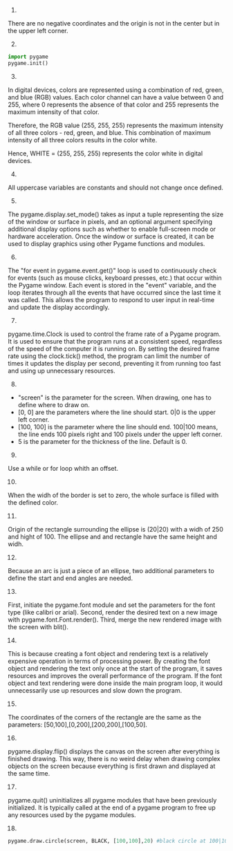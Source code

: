 1.
There are no negative coordinates and the origin is not in the center but in the upper left corner.

2. 
```python
import pygame
pygame.init()
```

3.
In digital devices, colors are represented using a combination of red, green, and blue (RGB) values. Each color channel can have a value between 0 and 255, where 0 represents the absence of that color and 255 represents the maximum intensity of that color. 

Therefore, the RGB value (255, 255, 255) represents the maximum intensity of all three colors - red, green, and blue. This combination of maximum intensity of all three colors results in the color white. 

Hence, WHITE = (255, 255, 255) represents the color white in digital devices.

4.
All uppercase variables are constants and should not change once defined.

5.
The pygame.display.set_mode() takes as input a tuple representing the size of the window or surface in pixels, and an optional argument specifying additional display options such as whether to enable full-screen mode or hardware acceleration. Once the window or surface is created, it can be used to display graphics using other Pygame functions and modules.

6.
The "for event in pygame.event.get()" loop is used to continuously check for events (such as mouse clicks, keyboard presses, etc.) that occur within the Pygame window. Each event is stored in the "event" variable, and the loop iterates through all the events that have occurred since the last time it was called. This allows the program to respond to user input in real-time and update the display accordingly.

7.
pygame.time.Clock is used to control the frame rate of a Pygame program. It is used to ensure that the program runs at a consistent speed, regardless of the speed of the computer it is running on. By setting the desired frame rate using the clock.tick() method, the program can limit the number of times it updates the display per second, preventing it from running too fast and using up unnecessary resources.

8.
- "screen" is the parameter for the screen. When drawing, one has to define where to draw on.
- [0, 0] are the parameters where the line should start. 0|0 is the upper left corner.
- [100, 100] is the parameter where the line should end. 100|100 means, the line ends 100 pixels right and 100 pixels under the upper left corner.
- 5 is the parameter for the thickness of the line. Default is 0.

9.
Use a while or for loop whith an offset.

10.
When the widh of the border is set to zero, the whole surface is filled with the defined color.

11.
Origin of the rectangle surrounding the ellipse is (20|20) with a widh of 250 and hight of 100. The ellipse and and rectangle have the same height and widh.

12.
Because an arc is just a piece of an ellipse, two additional parameters to define the start and end angles are needed. 

13.
First, initiate the pygame.font module and set the parameters for the font type (like calibri or arial).
Second, render the desired text on a new image with pygame.font.Font.render().
Third, merge the new rendered image with the screen with blit().

14.
This is because creating a font object and rendering text is a relatively expensive operation in terms of processing power. By creating the font object and rendering the text only once at the start of the program, it saves resources and improves the overall performance of the program. If the font object and text rendering were done inside the main program loop, it would unnecessarily use up resources and slow down the program.

15.
The coordinates of the corners of the rectangle are the same as the parameters: [50,100],[0,200],[200,200],[100,50].

16.
pygame.display.flip() displays the canvas on the screen after everything is finished drawing. This way, there is no weird delay when drawing complex objects on the screen because everything is first drawn and displayed at the same time.

17.
pygame.quit() uninitializes all pygame modules that have been previously initialized. It is typically called at the end of a pygame program to free up any resources used by the pygame modules.

18.
```python
pygame.draw.circle(screen, BLACK, [100,100],20) #black circle at 100|100 with a radius of 20
```
